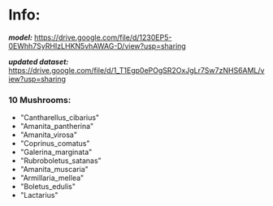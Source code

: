# Info:

***model:*** https://drive.google.com/file/d/1230EP5-0EWhh7SyRHIzLHKN5vhAWAG-D/view?usp=sharing

***updated dataset:*** https://drive.google.com/file/d/1_T1Egp0ePOgSR2OxJgLr7Sw7zNHS6AML/view?usp=sharing

### 10 Mushrooms:
- "Cantharellus_cibarius"
- "Amanita_pantherina"
- "Amanita_virosa"
- "Coprinus_comatus"
- "Galerina_marginata"
- "Rubroboletus_satanas"
- "Amanita_muscaria"
- "Armillaria_mellea"
- "Boletus_edulis"
- "Lactarius"